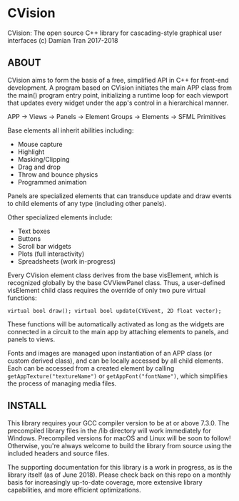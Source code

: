 # CVision
CVision: The open source C++ library for cascading-style graphical user interfaces
(c) Damian Tran 2017-2018

## ABOUT

CVision aims to form the basis of a free, simplified API in C++ for front-end development.  A program based on CVision initiates the main APP class from the main() program entry point, initializing a runtime loop for each viewport that updates every widget under the app's control in a hierarchical manner.

APP -> Views -> Panels -> Element Groups -> Elements -> SFML Primitives

Base elements all inherit abilities including:
  * Mouse capture
  * Highlight
  * Masking/Clipping
  * Drag and drop
  * Throw and bounce physics
  * Programmed animation
  
Panels are specialized elements that can transduce update and draw events to child elements of any type (including other panels).

Other specialized elements include:
 * Text boxes
 * Buttons
 * Scroll bar widgets
 * Plots (full interactivity)
 * Spreadsheets (work in-progress)
 
Every CVision element class derives from the base visElement, which is recognized globally by the base CVViewPanel class.  Thus, a user-defined visElement child class requires the override of only two pure virtual functions:

`virtual bool draw();
virtual bool update(CVEvent, 2D float vector);`

These functions will be automatically activated as long as the widgets are connected in a circuit to the main app by attaching elements to panels, and panels to views.

Fonts and images are managed upon instantiation of an APP class (or custom derived class), and can be locally accessed by all child elements.  Each can be accessed from a created element by calling `getAppTexture("textureName")` or `getAppFont("fontName")`, which simplifies the process of managing media files.

## INSTALL

This library requires your GCC compiler version to be at or above 7.3.0.  The precompiled library files in the /lib directory will work immediately for Windows.  Precompiled versions for macOS and Linux will be soon to follow!  Otherwise, you're always welcome to build the library from source using the included headers and source files.

The supporting documentation for this library is a work in progress, as is the library itself (as of June 2018).  Please check back on this repo on a monthly basis for increasingly up-to-date coverage, more extensive library capabilities, and more efficient optimizations.
